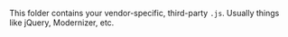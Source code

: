This folder contains your vendor-specific, third-party ```.js```. Usually things like jQuery, Modernizer, etc.

